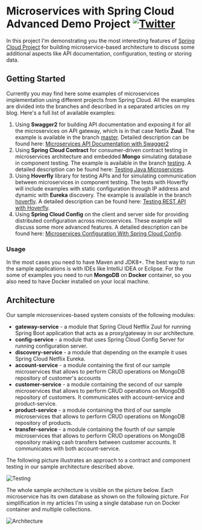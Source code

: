 # Microservices with Spring Cloud Advanced Demo Project [![Twitter](https://img.shields.io/twitter/follow/piotr_minkowski.svg?style=social&logo=twitter&label=Follow%20Me)](https://twitter.com/piotr_minkowski)

In this project I'm demonstrating you the most interesting features of [Spring Cloud Project](https://spring.io/projects/spring-cloud) for building microservice-based architecture to discuss some additional aspects like API documentation, configuration, testing or storing data. 

## Getting Started 
Currently you may find here some examples of microservices implementation using different projects from Spring Cloud. All the examples are divided into the branches and described in a separated articles on my blog. Here's a full list of available examples:
1. Using **Swagger2** for building API documentation and exposing it for all the microservices on API gateway, which is in that case Netlix **Zuul**. The example is available in the branch [master](https://github.com/piomin/sample-spring-microservices-advanced/tree/master). Detailed description can be found here: [Microservices API Documentation with Swagger2](https://piotrminkowski.wordpress.com/2017/04/14/microservices-api-documentation-with-swagger2/)
2. Using **Spring Cloud Contract** for consumer-driven contract testing in microservices architecture and embedded **Mongo** simulating database in component testing. The example is available in the branch [testing](https://github.com/piomin/sample-spring-microservices-advanced/tree/testing). A detailed description can be found here: [Testing Java Microservices](https://piotrminkowski.wordpress.com/2017/04/26/testing-java-microservices/). 
3. Using **Hoverfly** library for testing APIs and for simulating communication between microservices in component testing. The tests with Hoverfly will include examples with static configuration through IP address and dynamic with **Eureka** discovery. The example is available in the branch [hoverfly](https://github.com/piomin/sample-spring-microservices-advanced/tree/hoverfly). A detailed description can be found here: [Testing REST API with Hoverfly](https://piotrminkowski.wordpress.com/2017/08/02/testing-rest-api-with-hoverfly/).
4. Using **Spring Cloud Config** on the client and server side for providing distributed configuration across microservices. These example will discuss some more advanced features. A detailed description can be found here: [Microservices Configuration With Spring Cloud Config](https://piotrminkowski.wordpress.com/2017/07/17/microservices-configuration-with-spring-cloud-config/). 

### Usage

In the most cases you need to have Maven and JDK8+. The best way to run the sample applications is with IDEs like IntelliJ IDEA or Eclipse. For the some of examples you need to run **MongoDB** on **Docker** container, so you also need to have Docker installed on your local machine.

## Architecture

Our sample microservices-based system consists of the following modules:
- **gateway-service** - a module that Spring Cloud Netflix Zuul for running Spring Boot application that acts as a proxy/gateway in our architecture.
- **config-service** - a module that uses Spring Cloud Config Server for running configuration server.
- **discovery-service** - a module that depending on the example it uses Spring Cloud Netflix Eureka.
- **account-service** - a module containing the first of our sample microservices that allows to perform CRUD operations on MongoDB repository of customer's accounts
- **customer-service** - a module containing the second of our sample microservices that allows to perform CRUD operations on MongoDB repository of customers. It communicates with account-service and product-service.
- **product-service** - a module containing the third of our sample microservices that allows to perform CRUD operations on MongoDB repository of products. 
- **transfer-service** - a module containing the fourth of our sample microservices that allows to perform CRUD operations on MongoDB repository making cash transfers between customer accounts. It communicates with both account-service.

The following picture illustrates an approach to a contract and component testing in our sample architecture described above.

<img src="https://piotrminkowski.files.wordpress.com/2017/04/testingmicroservices2.png" title="Testing"/><br/>


The whole sample architecture is visible on the picture below. Each microservice has its own database as shown on the following picture. For simplification in my articles I'm using a single database run on Docker container and multiple collections.   

<img src="https://piotrminkowski.files.wordpress.com/2019/11/micro_begin-1.png" title="Architecture"/>
